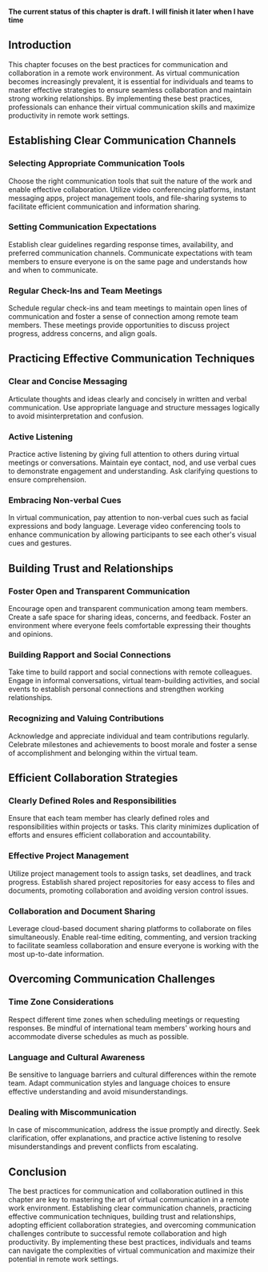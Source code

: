 **The current status of this chapter is draft. I will finish it later when I have time**

Introduction
------------

This chapter focuses on the best practices for communication and collaboration in a remote work environment. As virtual communication becomes increasingly prevalent, it is essential for individuals and teams to master effective strategies to ensure seamless collaboration and maintain strong working relationships. By implementing these best practices, professionals can enhance their virtual communication skills and maximize productivity in remote work settings.

Establishing Clear Communication Channels
-----------------------------------------

### Selecting Appropriate Communication Tools

Choose the right communication tools that suit the nature of the work and enable effective collaboration. Utilize video conferencing platforms, instant messaging apps, project management tools, and file-sharing systems to facilitate efficient communication and information sharing.

### Setting Communication Expectations

Establish clear guidelines regarding response times, availability, and preferred communication channels. Communicate expectations with team members to ensure everyone is on the same page and understands how and when to communicate.

### Regular Check-Ins and Team Meetings

Schedule regular check-ins and team meetings to maintain open lines of communication and foster a sense of connection among remote team members. These meetings provide opportunities to discuss project progress, address concerns, and align goals.

Practicing Effective Communication Techniques
---------------------------------------------

### Clear and Concise Messaging

Articulate thoughts and ideas clearly and concisely in written and verbal communication. Use appropriate language and structure messages logically to avoid misinterpretation and confusion.

### Active Listening

Practice active listening by giving full attention to others during virtual meetings or conversations. Maintain eye contact, nod, and use verbal cues to demonstrate engagement and understanding. Ask clarifying questions to ensure comprehension.

### Embracing Non-verbal Cues

In virtual communication, pay attention to non-verbal cues such as facial expressions and body language. Leverage video conferencing tools to enhance communication by allowing participants to see each other's visual cues and gestures.

Building Trust and Relationships
--------------------------------

### Foster Open and Transparent Communication

Encourage open and transparent communication among team members. Create a safe space for sharing ideas, concerns, and feedback. Foster an environment where everyone feels comfortable expressing their thoughts and opinions.

### Building Rapport and Social Connections

Take time to build rapport and social connections with remote colleagues. Engage in informal conversations, virtual team-building activities, and social events to establish personal connections and strengthen working relationships.

### Recognizing and Valuing Contributions

Acknowledge and appreciate individual and team contributions regularly. Celebrate milestones and achievements to boost morale and foster a sense of accomplishment and belonging within the virtual team.

Efficient Collaboration Strategies
----------------------------------

### Clearly Defined Roles and Responsibilities

Ensure that each team member has clearly defined roles and responsibilities within projects or tasks. This clarity minimizes duplication of efforts and ensures efficient collaboration and accountability.

### Effective Project Management

Utilize project management tools to assign tasks, set deadlines, and track progress. Establish shared project repositories for easy access to files and documents, promoting collaboration and avoiding version control issues.

### Collaboration and Document Sharing

Leverage cloud-based document sharing platforms to collaborate on files simultaneously. Enable real-time editing, commenting, and version tracking to facilitate seamless collaboration and ensure everyone is working with the most up-to-date information.

Overcoming Communication Challenges
-----------------------------------

### Time Zone Considerations

Respect different time zones when scheduling meetings or requesting responses. Be mindful of international team members' working hours and accommodate diverse schedules as much as possible.

### Language and Cultural Awareness

Be sensitive to language barriers and cultural differences within the remote team. Adapt communication styles and language choices to ensure effective understanding and avoid misunderstandings.

### Dealing with Miscommunication

In case of miscommunication, address the issue promptly and directly. Seek clarification, offer explanations, and practice active listening to resolve misunderstandings and prevent conflicts from escalating.

Conclusion
----------

The best practices for communication and collaboration outlined in this chapter are key to mastering the art of virtual communication in a remote work environment. Establishing clear communication channels, practicing effective communication techniques, building trust and relationships, adopting efficient collaboration strategies, and overcoming communication challenges contribute to successful remote collaboration and high productivity. By implementing these best practices, individuals and teams can navigate the complexities of virtual communication and maximize their potential in remote work settings.
